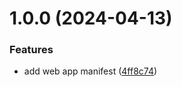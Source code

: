 # 1.0.0 (2024-04-13)


### Features

* add web app manifest ([4ff8c74](https://github.com/brckd/fancade-plus/commit/4ff8c74cfb8c6952992f3484518738c97d339d45))
